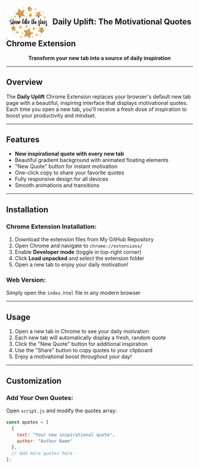 <h2>
  <img src="icon.png" alt="Logo" width="120" height="90" align="center">
  Daily Uplift: The Motivational Quotes Chrome Extension
</h2>

<p align="center">
  <b>Transform your new tab into a source of daily inspiration</b>  
</p>

---

##  Overview

The **Daily Uplift** Chrome Extension replaces your browser's default new tab page with a beautiful, inspiring interface that displays motivational quotes.  
Each time you open a new tab, you'll receive a fresh dose of inspiration to boost your productivity and mindset.

---

##  Features
-  **New inspirational quote with every new tab**
-  Beautiful gradient background with animated floating elements
-  "New Quote" button for instant motivation
-  One-click copy to share your favorite quotes
-  Fully responsive design for all devices
-  Smooth animations and transitions

---

## Installation

### Chrome Extension Installation:
1. Download the extension files from My GitHub Repository
2. Open Chrome and navigate to `chrome://extensions/`
3. Enable **Developer mode** (toggle in top-right corner)
4. Click **Load unpacked** and select the extension folder
5. Open a new tab to enjoy your daily motivation!

###  Web Version:
Simply open the `index.html` file in any modern browser

---

##  Usage

1. Open a new tab in Chrome to see your daily motivation
2. Each new tab will automatically display a fresh, random quote
3. Click the "New Quote" button for additional inspiration
4. Use the "Share" button to copy quotes to your clipboard
5. Enjoy a motivational boost throughout your day!

---

##  Customization

###  Add Your Own Quotes:
Open `script.js` and modify the quotes array:

```javascript
const quotes = [
  {
    text: "Your new inspirational quote",
    author: "Author Name"
  },
  // Add more quotes here
];
